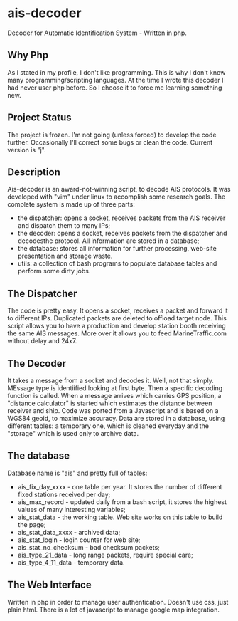 # ais-decoder
Decoder for Automatic Identification System - Written in php.

## Why Php
As I stated in my profile, I don't like programming. This is why I don't know many programming/scripting languages. At the time I wrote this decoder I had never user php before. So I choose it to force me learning something new. 

## Project Status
The project is frozen. I'm not going (unless forced) to develop the code further. Occasionally I'll correct some bugs or clean the code. Current version is "j".

## Description
Ais-decoder is an award-not-winning script, to decode AIS protocols. It was developed with "vim" under linux to accomplish some research goals. The complete system is made up of three parts:
* the dispatcher: opens a socket, receives packets from the AIS receiver and dispatch them to many IPs;
* the decoder: opens a socket, receives packets from the dispatcher and decodesthe protocol. All information are stored in a database;
* the database: stores all information for further processing, web-site presentation and storage waste.
* utils: a collection of bash programs to populate database tables and perform some dirty jobs.

## The Dispatcher
The code is pretty easy. It opens a socket, receives a packet and forward it to different IPs. Duplicated packets are deleted to offload target node. This script allows you to have a production and develop station booth receiving the same AIS messages. More over it allows you to feed MarineTraffic.com without delay and 24x7.

## The Decoder
It takes a message from a socket and decodes it. Well, not that simply. MEssage type is identiified looking at first byte. Then a specific decoding function is called. When a message arrives which carries GPS position, a "distance calculator" is started which estimates the distance between receiver and ship. Code was ported from a Javascript and is based on a WGS84 geoid, to maximize accuracy. Data are stored in a database, using different tables: a temporary one, which is cleaned everyday and the "storage" which is used only to archive data. 

## The database
Database name is "ais" and pretty full of tables:
* ais_fix_day_xxxx     - one table per year. It stores the number of different fixed stations received per day;
* ais_max_record       - updated daily from a bash script, it stores the highest values of many interesting variables;
* ais_stat_data        - the working table. Web site works on this table to build the page;
* ais_stat_data_xxxx   - archived data;
* ais_stat_login       - login counter for web site;
* ais_stat_no_checksum - bad checksum packets;
* ais_type_21_data     - long range packets, require special care;
* ais_type_4_11_data   - temporary data.

## The Web Interface
Written in php in order to manage user authentication. Doesn't use css, just plain html. There is a lot of javascript to manage google map integration.
